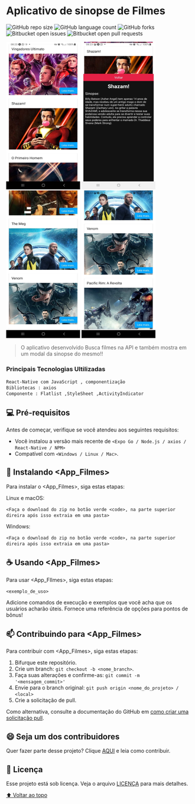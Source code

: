 # Aplicativo de sinopse de Filmes

<!---Esses são exemplos. Veja https://shields.io para outras pessoas ou para personalizar este conjunto de escudos. Você pode querer incluir dependências, status do projeto e informações de licença aqui--->

![GitHub repo size](https://img.shields.io/github/repo-size/iuricode/README-template?style=for-the-badge)
![GitHub language count](https://img.shields.io/github/languages/count/iuricode/README-template?style=for-the-badge)
![GitHub forks](https://img.shields.io/github/forks/iuricode/README-template?style=for-the-badge)
![Bitbucket open issues](https://img.shields.io/bitbucket/issues/iuricode/README-template?style=for-the-badge)
![Bitbucket open pull requests](https://img.shields.io/bitbucket/pr-raw/iuricode/README-template?style=for-the-badge)

<p float="left">
<img src="./src/img/Capitura1.jpeg" alt="imagem1" width="200" height="400" >
<img src="./src/img/Capitura3.jpeg" alt="imagem1" width="200" height="400" >
<img src="./src/img/Capitura4.jpeg" alt="imagem1" width="200" height="400" >
<img src="./src/img/Capitura5.jpeg" alt="imagem1" width="200" height="400" >
<p/>

> O aplicativo desenvolvido Busca filmes na API e também mostra em um modal da sinopse do mesmo!!

### Principais Tecnologias Ultilizadas
```
React-Native com JavaScript , componentização
Bibliotecas : axios
Componente : Flatlist ,StyleSheet ,ActivityIndicator
```

## 💻 Pré-requisitos

Antes de começar, verifique se você atendeu aos seguintes requisitos:
<!---Estes são apenas requisitos de exemplo. Adicionar, duplicar ou remover conforme necessário--->
* Você instalou a versão mais recente de `<Expo Go / Node.js / axios / React-Native / NPM>`
* Compatível com `<Windows / Linux / Mac>`.


## 🚀 Instalando <App_Filmes>

Para instalar o <App_Filmes>, siga estas etapas:

Linux e macOS:
```
<Faça o download do zip no botão verde <code>, na parte superior direira após isso extraia em uma pasta>
```

Windows:
```
<Faça o download do zip no botão verde <code>, na parte superior direira após isso extraia em uma pasta>
```

## ☕ Usando <App_Filmes>

Para usar <App_FIlmes>, siga estas etapas:

```
<exemplo_de_uso>
```

Adicione comandos de execução e exemplos que você acha que os usuários acharão úteis. Fornece uma referência de opções para pontos de bônus!

## 📫 Contribuindo para <App_Filmes>
<!---Se o seu README for longo ou se você tiver algum processo ou etapas específicas que deseja que os contribuidores sigam, considere a criação de um arquivo CONTRIBUTING.md separado--->
Para contribuir com <App_Filmes>, siga estas etapas:

1. Bifurque este repositório.
2. Crie um branch: `git checkout -b <nome_branch>`.
3. Faça suas alterações e confirme-as: `git commit -m '<mensagem_commit>'`
4. Envie para o branch original: `git push origin <nome_do_projeto> / <local>`
5. Crie a solicitação de pull.

Como alternativa, consulte a documentação do GitHub em [como criar uma solicitação pull](https://help.github.com/en/github/collaborating-with-issues-and-pull-requests/creating-a-pull-request).


## 😄 Seja um dos contribuidores<br>

Quer fazer parte desse projeto? Clique [AQUI](CONTRIBUTING.md) e leia como contribuir.

## 📝 Licença

Esse projeto está sob licença. Veja o arquivo [LICENÇA](LICENSE.md) para mais detalhes.

[⬆ Voltar ao topo](#nome-do-projeto)<br>
